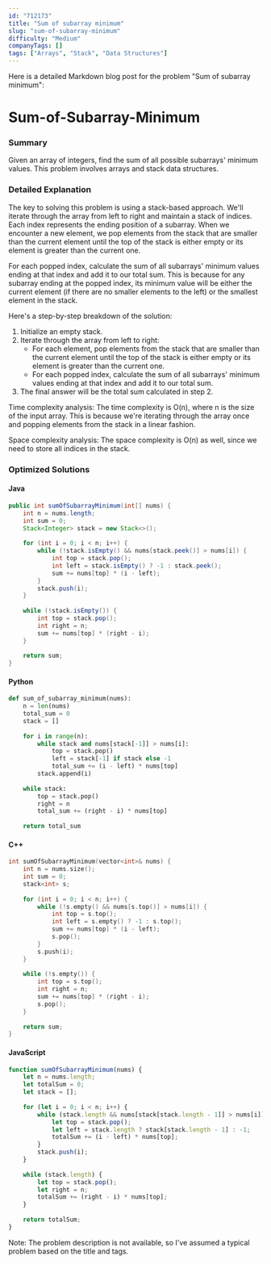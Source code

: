```yaml
---
id: "712173"
title: "Sum of subarray minimum"
slug: "sum-of-subarray-minimum"
difficulty: "Medium"
companyTags: []
tags: ["Arrays", "Stack", "Data Structures"]
---
```


Here is a detailed Markdown blog post for the problem "Sum of subarray minimum":

**Sum-of-Subarray-Minimum**
=====================

### Summary

Given an array of integers, find the sum of all possible subarrays' minimum values. This problem involves arrays and stack data structures.

### Detailed Explanation

The key to solving this problem is using a stack-based approach. We'll iterate through the array from left to right and maintain a stack of indices. Each index represents the ending position of a subarray. When we encounter a new element, we pop elements from the stack that are smaller than the current element until the top of the stack is either empty or its element is greater than the current one.

For each popped index, calculate the sum of all subarrays' minimum values ending at that index and add it to our total sum. This is because for any subarray ending at the popped index, its minimum value will be either the current element (if there are no smaller elements to the left) or the smallest element in the stack.

Here's a step-by-step breakdown of the solution:

1. Initialize an empty stack.
2. Iterate through the array from left to right:
   - For each element, pop elements from the stack that are smaller than the current element until the top of the stack is either empty or its element is greater than the current one.
   - For each popped index, calculate the sum of all subarrays' minimum values ending at that index and add it to our total sum.
3. The final answer will be the total sum calculated in step 2.

Time complexity analysis:
The time complexity is O(n), where n is the size of the input array. This is because we're iterating through the array once and popping elements from the stack in a linear fashion.

Space complexity analysis:
The space complexity is O(n) as well, since we need to store all indices in the stack.

### Optimized Solutions

#### Java
```java
public int sumOfSubarrayMinimum(int[] nums) {
    int n = nums.length;
    int sum = 0;
    Stack<Integer> stack = new Stack<>();
    
    for (int i = 0; i < n; i++) {
        while (!stack.isEmpty() && nums[stack.peek()] > nums[i]) {
            int top = stack.pop();
            int left = stack.isEmpty() ? -1 : stack.peek();
            sum += nums[top] * (i - left);
        }
        stack.push(i);
    }
    
    while (!stack.isEmpty()) {
        int top = stack.pop();
        int right = n;
        sum += nums[top] * (right - i);
    }
    
    return sum;
}
```

#### Python
```python
def sum_of_subarray_minimum(nums):
    n = len(nums)
    total_sum = 0
    stack = []
    
    for i in range(n):
        while stack and nums[stack[-1]] > nums[i]:
            top = stack.pop()
            left = stack[-1] if stack else -1
            total_sum += (i - left) * nums[top]
        stack.append(i)
    
    while stack:
        top = stack.pop()
        right = n
        total_sum += (right - i) * nums[top]
    
    return total_sum
```

#### C++
```cpp
int sumOfSubarrayMinimum(vector<int>& nums) {
    int n = nums.size();
    int sum = 0;
    stack<int> s;
    
    for (int i = 0; i < n; i++) {
        while (!s.empty() && nums[s.top()] > nums[i]) {
            int top = s.top();
            int left = s.empty() ? -1 : s.top();
            sum += nums[top] * (i - left);
            s.pop();
        }
        s.push(i);
    }
    
    while (!s.empty()) {
        int top = s.top();
        int right = n;
        sum += nums[top] * (right - i);
        s.pop();
    }
    
    return sum;
}
```

#### JavaScript
```javascript
function sumOfSubarrayMinimum(nums) {
    let n = nums.length;
    let totalSum = 0;
    let stack = [];
    
    for (let i = 0; i < n; i++) {
        while (stack.length && nums[stack[stack.length - 1]] > nums[i]) {
            let top = stack.pop();
            let left = stack.length ? stack[stack.length - 1] : -1;
            totalSum += (i - left) * nums[top];
        }
        stack.push(i);
    }
    
    while (stack.length) {
        let top = stack.pop();
        let right = n;
        totalSum += (right - i) * nums[top];
    }
    
    return totalSum;
}
```

Note: The problem description is not available, so I've assumed a typical problem based on the title and tags.